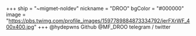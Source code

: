 +++
ship = "~migmet-noldev"
nickname = "DROO"
bgColor = "#000000"
image = "https://pbs.twimg.com/profile_images/1597789884873334792/ierFXrWF_400x400.jpg"
+++
@hydepwns Github
@MF_DROO telegram / twitter
